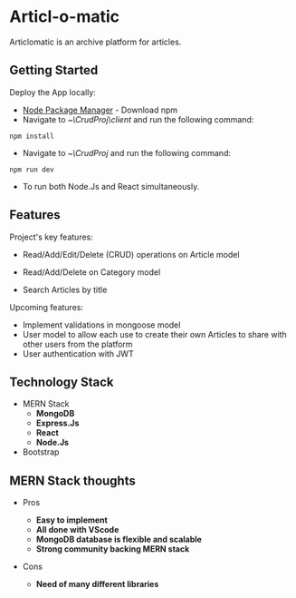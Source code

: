# Articl-o-matic

Articlomatic is an archive platform for articles.

## Getting Started

Deploy the App locally:

* [Node Package Manager](https://www.npmjs.com/get-npm) - Download npm
* Navigate to *~\CrudProj\client*
 and run the following command:

```
npm install
```

* Navigate to *~\CrudProj*
 and run the following command:

```
npm run dev
```

* To run both Node.Js and React simultaneously.

## Features

Project's key features:

- Read/Add/Edit/Delete (CRUD) operations on Article model
- Read/Add/Delete on Category model

- Search Articles by title

Upcoming features:

- Implement validations in mongoose model
- User model to allow each use to create their own Articles to share with other users from the platform
- User authentication with JWT

## Technology Stack

* MERN Stack
    * **MongoDB**
    * **Express.Js**
    * **React**
    * **Node.Js**
* Bootstrap

## MERN Stack thoughts

* Pros
    * **Easy to implement**
    * **All done with VScode**
    * **MongoDB database is flexible and scalable**
    * **Strong community backing MERN stack**

* Cons
    * **Need of many different libraries**
